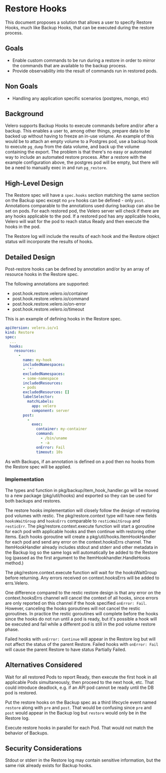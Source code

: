# Restore Hooks

This document proposes a solution that allows a user to specify Restore Hooks, much like Backup Hooks, that can be executed during the restore process.

## Goals

- Enable custom commands to be run during a restore in order to mirror the commands that are available to the backup process.
- Provide observability into the result of commands run in restored pods.

## Non Goals

- Handling any application specific scenarios (postgres, mongo, etc)

## Background

Velero supports Backup Hooks to execute commands before and/or after a backup.
This enables a user to, among other things, prepare data to be backed up without having to freeze an in-use volume.
An example of this would be to attach an empty volume to a Postgres pod, use a backup hook to execute `pg_dump` from the data volume, and back up the volume containing the export.
The problem is that there's no easy or automated way to include an automated restore process.
After a restore with the example configuration above, the postgres pod will be empty, but there will be a need to manually exec in and run `pg_restore`.

## High-Level Design

The Restore spec will have a `spec.hooks` section matching the same section on the Backup spec except no `pre` hooks can be defined - only `post`.
Annotations comparable to the annotations used during backup can also be set on pods.
For each restored pod, the Velero server will check if there are any hooks applicable to the pod.
If a restored pod has any applicable hooks, Velero will wait for the pod to reach status Ready and then execute the hooks in the pod.

The Restore log will include the results of each hook and the Restore object status will incorporate the results of hooks.

## Detailed Design

Post-restore hooks can be defined by annotation and/or by an array of resource hooks in the Restore spec.

The following annotations are supported:
- post.hook.restore.velero.io/container
- post.hook.restore.velero.io/command
- post.hook.restore.velero.io/on-error
- post.hook.restore.velero.io/timeout


This is an example of defining hooks in the Restore spec.
```yaml
apiVersion: velero.io/v1
kind: Restore
spec:
  ...
  hooks:
    resources:
      -
        name: my-hook
        includedNamespaces:
        - '*'
        excludedNamespaces:
        - some-namespace
        includedResources:
        - pods
        excludedResources: []
        labelSelector:
          matchLabels:
            app: velero
            component: server
        post:
          -
            exec:
              container: my-container
              command:
                - /bin/uname
                - -a
              onError: Fail
              timeout: 10s
```

As with Backups, if an annotation is defined on a pod then no hooks from the Restore spec will be applied.

### Implementation

The types and function in pkg/backup/item_hook_handler.go will be moved to a new package (pkg/util/hooks) and exported so they can be used for both backups and restores.

The restore hooks implementation will closely follow the design of restoring pod volumes with restic.
The pkg/restore.context type will have new fields `hooksWaitGroup` and `hooksErrs` comparable to `resticWaitGroup` and `resticErr`.
The pkg/restore.context.execute function will start a goroutine for each pod with applicable hooks and then continue with restoring other items.
Each hooks goroutine will create a pkg/util/hooks.ItemHookHandler for each pod and send any error on the context.hooksErrs channel.
The ItemHookHandler already includes stdout and stderr and other metadata in the Backup log so the same logs will automatically be added to the Restore log (passed as the first argument to the ItemHookhandler.HandleHooks method.)

The pkg/restore.context.execute function will wait for the hooksWaitGroup before returning.
Any errors received on context.hooksErrs will be added to errs.Velero.

One difference compared to the restic restore design is that any error on the context.hooksErrs channel will cancel the context of all hooks, since errors are only reported on this channel if the hook specified `onError: Fail`.
However, canceling the hooks goroutines will not cancel the restic goroutines.
In practice the restic goroutines will complete before the hooks since the hooks do not run until a pod is ready, but it's possible a hook will be executed and fail while a different pod is still in the pod volume restore phase.

Failed hooks with `onError: Continue` will appear in the Restore log but will not affect the status of the parent Restore.
Failed hooks with `onError: Fail` will cause the parent Restore to have status Partially Failed.

## Alternatives Considered

Wait for all restored Pods to report Ready, then execute the first hook in all applicable Pods simultaneously, then proceed to the next hook, etc.
That could introduce deadlock, e.g. if an API pod cannot be ready until the DB pod is restored.

Put the restore hooks on the Backup spec as a third lifecycle event named `restore` along with `pre` and `post`.
That would be confusing since `pre` and `post` would appear in the Backup log but `restore` would only be in the Restore log.

Execute restore hooks in parallel for each Pod.
That would not match the behavior of Backups.

## Security Considerations

Stdout or stderr in the Restore log may contain sensitive information, but the same risk already exists for Backup hooks.
